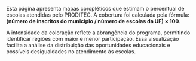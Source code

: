 Esta página apresenta mapas coropléticos que estimam o percentual de escolas atendidas pelo PRODITEC. A cobertura foi calculada pela fórmula: **(número de inscritos do município / número de escolas da UF) × 100**. 

A intensidade da coloração reflete a abrangência do programa, permitindo identificar regiões com maior e menor participação. Essa visualização facilita a análise da distribuição das oportunidades educacionais e possíveis desigualdades no atendimento às escolas.

